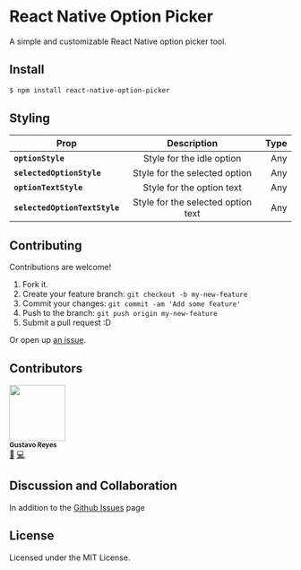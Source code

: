 React Native Option Picker
================================================
A simple and customizable React Native option picker tool.


## Install

```sh
$ npm install react-native-option-picker
```


## Styling


| Prop        | Description           | Type  |
| ------------- |:-------------:| -----:|
| **`optionStyle`**        |  Style for the idle option | Any |
| **`selectedOptionStyle`**       | Style for the selected option      |  Any |
| **`optionTextStyle`** | Style for the option text      |    Any |
| **`selectedOptionTextStyle`** | Style for the selected option text      |    Any |


## Contributing

Contributions are welcome!

1. Fork it.
2. Create your feature branch: `git checkout -b my-new-feature`
3. Commit your changes: `git commit -am 'Add some feature'`
4. Push to the branch: `git push origin my-new-feature`
5. Submit a pull request :D

Or open up [an issue](https://github.com/gusreyes01/react-native-option-picker/issues).


## Contributors

<!-- ALL-CONTRIBUTORS-LIST:START - Do not remove or modify this section -->
<!-- prettier-ignore -->
[<img src="https://avatars0.githubusercontent.com/u/2120129?v=4" width="100px;"/><br /><sub><b>Gustavo Reyes</b></sub>](https://github.com/gusreyes01)<br />[💬](#question-gusreyes01 "Answering Questions") [💻](https://github.com/alluximx/react-native-option-picker/commits?author=gusreyes01 "Code") 


## Discussion and Collaboration

In addition to the [Github Issues](https://github.com/gusreyes01/react-native-option-picker/issues) page

## License

Licensed under the MIT License.